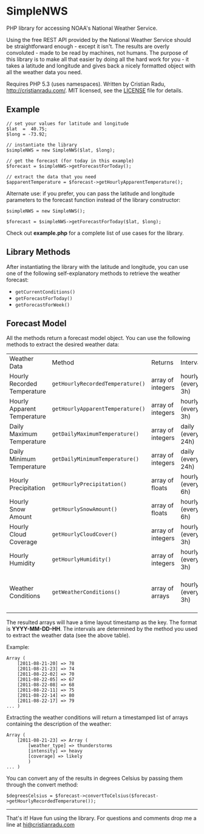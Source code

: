 SimpleNWS
=========

PHP library for accessing NOAA's National Weather Service.

Using the free REST API provided by the National Weather Service should be straightforward enough - except it isn't. The results are overly convoluted - made to be read by machines, not humans. The purpose of this library is to make all that easier by doing all the hard work for you - it takes a latitude and longitude and gives back a nicely formatted object with all the weather data you need.

Requires PHP 5.3 (uses namespaces). Written by Cristian Radu, <http://cristianradu.com/>. MIT licensed, see the [LICENSE](./LICENSE) file for details.

Example
-------

    // set your values for latitude and longitude
    $lat  =  40.75;
    $long = -73.92;
    
    // instantiate the library
    $simpleNWS = new SimpleNWS($lat, $long);
    
    // get the forecast (for today in this example)
    $forecast = $simpleNWS->getForecastForToday();
    
    // extract the data that you need
    $apparentTemperature = $forecast->getHourlyApparentTemperature();

Alternate use: if you prefer, you can pass the latitude and longitude parameters to the forecast function instead of the library constructor:

    $simpleNWS = new SimpleNWS();
    
    $forecast = $simpleNWS->getForecastForToday($lat, $long);

Check out **example.php** for a complete list of use cases for the library.

Library Methods
---------------

After instantiating the library with the latitude and longitude, you can use one of the following self-explanatory methods to retrieve the weather forecast:

- `getCurrentConditions()`
- `getForecastForToday()`
- `getForecastForWeek()`

Forecast Model
--------------

All the methods return a forecast model object. You can use the following methods to extract the desired weather data:

<table>
    <tr>
        <td>Weather Data</td>
        <td>Method</td>
        <td>Returns</td>
        <td>Interval</td>
        <td>Units</td>
    </tr>
    <tr>
        <td>Hourly Recorded Temperature</td>
        <td><code>getHourlyRecordedTemperature()</code></td>
        <td>array of integers</td>
        <td>hourly (every 3h)</td>
        <td>degrees F</td>
    </tr>
    <tr>
        <td>Hourly Apparent Temperature</td>
        <td><code>getHourlyApparentTemperature()</code></td>
        <td>array of integers</td>
        <td>hourly (every 3h)</td>
        <td>degrees F</td>
    </tr>
    <tr>
        <td>Daily Maximum Temperature</td>
        <td><code>getDailyMaximumTemperature()</code></td>
        <td>array of integers</td>
        <td>daily (every 24h)</td>
        <td>degrees F</td>
    </tr>
    <tr>
        <td>Daily Minimum Temperature</td>
        <td><code>getDailyMinimumTemperature()</code></td>
        <td>array of integers</td>
        <td>daily (every 24h)</td>
        <td>degrees F</td>
    </tr>
    <tr>
        <td>Hourly Precipitation</td>
        <td><code>getHourlyPrecipitation()</code></td>
        <td>array of floats</td>
        <td>hourly (every 6h)</td>
        <td>inches</td>
    </tr>
    <tr>
        <td>Hourly Snow Amount</td>
        <td><code>getHourlySnowAmount()</code></td>
        <td>array of floats</td>
        <td>hourly (every 6h)</td>
        <td>inches</td>
    </tr>
    <tr>
        <td>Hourly Cloud Coverage</td>
        <td><code>getHourlyCloudCover()</code></td>
        <td>array of integers</td>
        <td>hourly (every 3h)</td>
        <td>percent</td>
    </tr>
    <tr>
        <td>Hourly Humidity</td>
        <td><code>getHourlyHumidity()</code></td>
        <td>array of integers</td>
        <td>hourly (every 3h)</td>
        <td>percent</td>
    </tr>
    <tr>
        <td>Weather Conditions</td>
        <td><code>getWeatherConditions()</code></td>
        <td>array of arrays</td>
        <td>hourly (every 3h)</td>
        <td>description of weather type, intensity, coverage</td>
    </tr>
</table>

The resulted arrays will have a time layout timestamp as the key. The format is **YYYY-MM-DD-HH**. The intervals are determined by the method you used to extract the weather data (see the above table).

Example:

    Array (
        [2011-08-21-20] => 78
        [2011-08-21-23] => 74
        [2011-08-22-02] => 70
        [2011-08-22-05] => 67
        [2011-08-22-08] => 68
        [2011-08-22-11] => 75
        [2011-08-22-14] => 80
        [2011-08-22-17] => 79
    ... )

Extracting the weather conditions will return a timestamped list of arrays containing the description of the weather:

    Array (
        [2011-08-21-23] => Array (
            [weather_type] => thunderstorms
            [intensity] => heavy
            [coverage] => likely
            )
    ... )

You can convert any of the results in degrees Celsius by passing them through the convert method:

    $degreesCelsius = $forecast->convertToCelsius($forecast->getHourlyRecordedTemperature());

--------------------------------------------------------------------------------


That's it! Have fun using the library. For questions and comments drop me a line at <hi@cristianradu.com>
